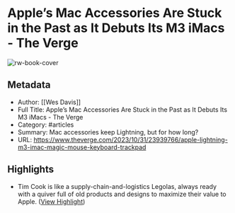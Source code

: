 # Apple’s Mac Accessories Are Stuck in the Past as It Debuts Its M3 iMacs - The Verge

![rw-book-cover](https://cdn.vox-cdn.com/thumbor/_GGNdtYUXELO1qdOYr-ZoznsA9M=/0x0:2526x1804/1200x628/filters:focal(1263x902:1264x903)/cdn.vox-cdn.com/uploads/chorus_asset/file/24918971/Magic_Mouse_2.png)

## Metadata
- Author: [[Wes Davis]]
- Full Title: Apple’s Mac Accessories Are Stuck in the Past as It Debuts Its M3 iMacs - The Verge
- Category: #articles
- Summary: Mac accessories keep Lightning, but for how long?
- URL: https://www.theverge.com/2023/10/31/23939766/apple-lightning-m3-imac-magic-mouse-keyboard-trackpad

## Highlights
- Tim Cook is like a supply-chain-and-logistics Legolas, always ready with a quiver full of old products and designs to maximize their value to Apple. ([View Highlight](https://read.readwise.io/read/01he6rqxm9mdh970qv1kvrnbnp))
